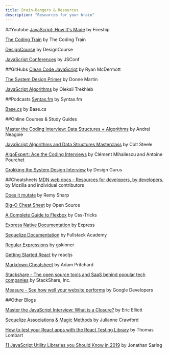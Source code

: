 ```yaml
---
title: Brain-Bangers & Resources
description: "Resources for your brain"
---
```


##Youtube
[JavaScript: How It's Made](https://www.youtube.com/watch?v=FSs_JYwnAdI) by Fireship

[The Coding Train](https://www.youtube.com/channel/UCvjgXvBlbQiydffZU7m1_aw) by The Coding Train

[DesignCourse](https://www.youtube.com/channel/UCVyRiMvfUNMA1UPlDPzG5Ow) by DesignCourse

[JavaScript Conferences](https://www.youtube.com/user/jsconfeu) by JSConf

##GitHubs
[Clean Code JavaScript](https://github.com/ryanmcdermott/clean-code-javascript) by Ryan McDermott

[The System Design Primer](https://github.com/donnemartin/system-design-primer) by Donne Martin

[JavaScript Algorithms](https://github.com/trekhleb/javascript-algorithms) by Oleksii Trekhleb

##Podcasts
[Syntax.fm](https://syntax.fm/) by Syntax.fm

[Base.cs](https://www.codenewbie.org/basecs) by Base.cs

##Online Courses & Study Guides

[Master the Coding Interview: Data Structures + Algorithms](https://www.udemy.com/course/master-the-coding-interview-data-structures-algorithms/) by Andrei Neagoie

[JavaScript Algorithms and Data Structures Masterclass](https://www.udemy.com/js-algorithms-and-data-structures-masterclass/) by Colt Steele

[AlgoExpert: Ace the Coding Interviews](https://www.algoexpert.io/product) by Clément Mihailescu and Antoine Pourchet

[Grokking the System Design Interview](https://www.educative.io/courses/grokking-the-system-design-interview) by Design Gurus

##Cheatsheets
[MDN web docs - Resources for developers, by developers.](https://developer.mozilla.org/en-US/) by Mozilla and individual contributors

[Does it mutate](https://doesitmutate.xyz/) by Remy Sharp

[Big-O Cheat Sheet](https://www.bigocheatsheet.com/) by Open Source

[A Complete Guide to Flexbox](https://css-tricks.com/snippets/css/a-guide-to-flexbox/) by Css-Tricks

[Express Native Documentation](https://expressjs.com/en/api.html) by Express

[Sequelize Documentation](https://sequelizedocs.fullstackacademy.com/) by Fullstack Academy

[Regular Expressions](https://regexr.com/) by gskinner

[Getting Started React](https://reactjs.org/docs/getting-started.html) by reactjs

[Markdown Cheatsheet](https://github.com/adam-p/markdown-here/wiki/Markdown-Cheatsheet) by Adam Pritchard

[Stackshare - The open source tools and SaaS behind popular tech companies](https://stackshare.io/stacks) by StackShare, Inc.

[Measure - See how well your website performs](https://web.dev/measure) by Google Developers

##Other Blogs

[Master the JavaScript Interview: What is a Closure?](https://medium.com/javascript-scene/master-the-javascript-interview-what-is-a-closure-b2f0d2152b36) by Eric Elliott

[Sequelize Associations & Magic Methods](https://medium.com/@julianne.marik/sequelize-associations-magic-methods-c72008db91c9) by Julianne Crawford

[How to test your React apps with the React Testing Library](https://www.freecodecamp.org/news/test-react-apps-with-react-testing-library/) by Thomas Lombart

[11 JavaScript Utility Libraries you Should Know in 2019](https://blog.bitsrc.io/11-javascript-utility-libraries-you-should-know-in-2018-3646fb31ade) by Jonathan Saring
